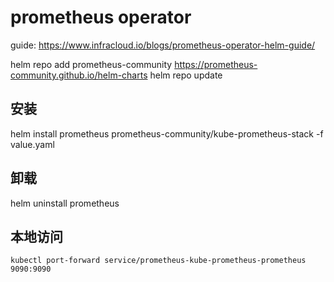 
# prometheus operator

guide: https://www.infracloud.io/blogs/prometheus-operator-helm-guide/

helm repo add prometheus-community https://prometheus-community.github.io/helm-charts
helm repo update

## 安装

helm install prometheus prometheus-community/kube-prometheus-stack -f value.yaml

## 卸载

helm uninstall prometheus

## 本地访问

```shell
kubectl port-forward service/prometheus-kube-prometheus-prometheus  9090:9090
```
